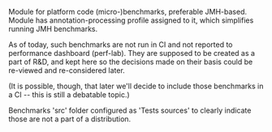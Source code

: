 Module for platform code (micro-)benchmarks, preferable JMH-based. 
Module has annotation-processing profile assigned to it, which simplifies running JMH benchmarks.

As of today, such benchmarks are not run in CI and not reported to performance dashboard (perf-lab). 
They are supposed to be created as a part of R&D, and kept here so the decisions made on their basis 
could be re-viewed and re-considered later. 

(It is possible, though, that later we'll decide to include those benchmarks in a CI -- this is still 
a debatable topic.) 

Benchmarks 'src' folder configured as 'Tests sources' to clearly indicate those are not a part of a 
distribution.